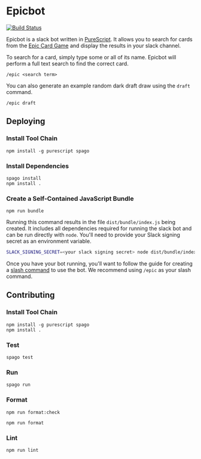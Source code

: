 # Epicbot

[![Build
Status](https://travis-ci.org/drewolson/epicbot.svg?branch=master)](https://travis-ci.org/drewolson/epicbot)

Epicbot is a slack bot written in [PureScript](http://www.purescript.org/). It
allows you to search for cards from the [Epic Card
Game](https://www.epiccardgame.com/) and display the results in your slack
channel.

To search for a card, simply type some or all of its name. Epicbot will perform
a full text search to find the correct card.

```text
/epic <search term>
```

You can also generate an example random dark draft draw using the `draft`
command.

```text
/epic draft
```

## Deploying

### Install Tool Chain

```text
npm install -g purescript spago
```

### Install Dependencies

```text
spago install
npm install .
```

### Create a Self-Contained JavaScript Bundle

```text
npm run bundle
```

Running this command results in the file `dist/bundle/index.js` being created.
It includes all dependencies required for running the slack bot and can be run
directly with `node`. You'll need to provide your Slack signing secret as an
environment variable.

```bash
SLACK_SIGNING_SECRET=<your slack signing secret> node dist/bundle/index.js
```

Once you have your bot running, you'll want to follow the guide for creating a
[slash command](https://api.slack.com/interactivity/slash-commands) to use the
bot. We recommend using `/epic` as your slash command.

## Contributing

### Install Tool Chain

```text
npm install -g purescript spago
npm install .
```

### Test

```text
spago test
```

### Run

```text
spago run
```

### Format

```text
npm run format:check
```

```text
npm run format
```

### Lint

```text
npm run lint
```
